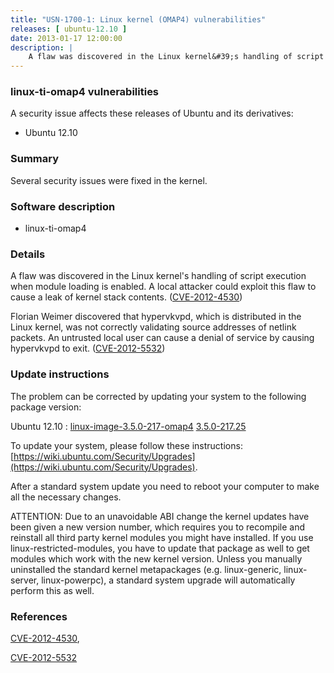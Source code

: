 ```yaml
---
title: "USN-1700-1: Linux kernel (OMAP4) vulnerabilities"
releases: [ ubuntu-12.10 ]
date: 2013-01-17 12:00:00
description: |
    A flaw was discovered in the Linux kernel&#39;s handling of script execution when module loading is enabled. A local attacker could exploit this flaw to cause a leak of kernel stack contents. ([CVE-2012-4530](http://people.ubuntu.com/~ubuntu-security/cve/CVE-2012-4530))
--- 
```

 
### linux-ti-omap4 vulnerabilities

A security issue affects these releases of Ubuntu and its derivatives:

* Ubuntu 12.10

### Summary

Several security issues were fixed in the kernel. 

### Software description

* linux-ti-omap4 

### Details

A flaw was discovered in the Linux kernel&#39;s handling of script execution when module loading is enabled. A local attacker could exploit this flaw to cause a leak of kernel stack contents. ([CVE-2012-4530](http://people.ubuntu.com/~ubuntu-security/cve/CVE-2012-4530))

Florian Weimer discovered that hypervkvpd, which is distributed in the Linux kernel, was not correctly validating source addresses of netlink packets. An untrusted local user can cause a denial of service by causing hypervkvpd to exit. ([CVE-2012-5532](http://people.ubuntu.com/~ubuntu-security/cve/CVE-2012-5532)) 

### Update instructions

The problem can be corrected by updating your system to the following package version:

Ubuntu 12.10
 : [linux-image-3.5.0-217-omap4](https://launchpad.net/ubuntu/+source/linux-ti-omap4) <span> [3.5.0-217.25](https://launchpad.net/ubuntu/+source/linux-ti-omap4/3.5.0-217.25) </span> 

To update your system, please follow these instructions: [https://wiki.ubuntu.com/Security/Upgrades](https://wiki.ubuntu.com/Security/Upgrades).

After a standard system update you need to reboot your computer to make all the necessary changes.

ATTENTION: Due to an unavoidable ABI change the kernel updates have been given a new version number, which requires you to recompile and reinstall all third party kernel modules you might have installed. If you use linux-restricted-modules, you have to update that package as well to get modules which work with the new kernel version. Unless you manually uninstalled the standard kernel metapackages (e.g. linux-generic, linux-server, linux-powerpc), a standard system upgrade will automatically perform this as well. 

### References

 [CVE-2012-4530](http://people.ubuntu.com/~ubuntu-security/cve/CVE-2012-4530), 

 [CVE-2012-5532](http://people.ubuntu.com/~ubuntu-security/cve/CVE-2012-5532)
 
